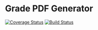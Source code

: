 # Grade PDF Generator

[![Coverage Status](https://coveralls.io/repos/github/Grayson-Orr/grade-pdf-generator/badge.svg?branch=master)](https://coveralls.io/github/Grayson-Orr/grade-pdf-generator?branch=master) [![Build Status](https://travis-ci.org/Grayson-Orr/grade-pdf-generator.svg?branch=development)](https://travis-ci.org/Grayson-Orr/grade-pdf-generator)